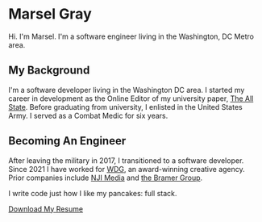 # Marsel Gray

Hi. I'm Marsel. I'm a software engineer living in the Washington, DC Metro area. 

## My Background
I'm a software developer living in the Washington DC area. I started my career in development as the Online Editor of my university paper, [The All State](http://www.theallstate.org/). Before graduating from university, I enlisted in the United States Army. I served as a Combat Medic for six years.

## Becoming An Engineer
After leaving the military in 2017, I transitioned to a software developer. Since 2021 I have worked for [WDG](https://www.webdevelopmentgroup.com/), an award-winning creative agency. Prior companies include [NJI Media](https://www.njimedia.com/) and [the Bramer Group](https://bramergroup.com/).

I write code just how I like my pancakes: full stack.

[Download My Resume](https://www.marselgray.com/marsel_gray_resume.pdf)

